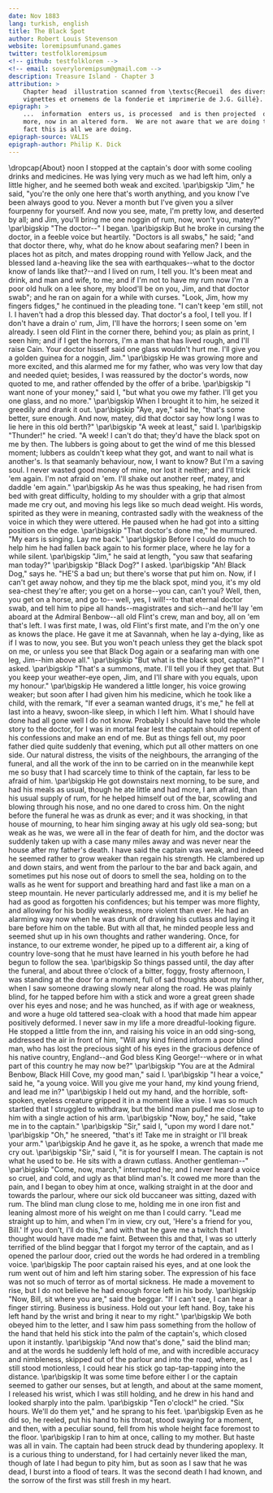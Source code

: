 ```yaml
---
date: Nov 1883
lang: turkish, english
title: The Black Spot
author: Robert Louis Stevenson
website: loremipsumfunand.games
twitter: testfolkloremipsum
<!-- github: testfolklorem -->
<!-- email: soveryloremipsum@gmail.com -->
description: Treasure Island - Chapter 3
attribution: >
    Chapter head  illustration scanned from \textsc{Recueil  des divers caractères,
    vignettes et ornemens de la fonderie et imprimerie de J.G. Gillé}.
epigraph: >
    ...  information  enters us, is processed  and is then projected  outwards once
    more, now in an altered form.  We are not aware that we are doing this, that in
    fact this is all we are doing.
epigraph-source: VALIS
epigraph-author: Philip K. Dick
---
```

\dropcap{About} noon I  stopped at the captain's door with  some cooling drinks
and medicines. He was lying very much as we had left him, only a little higher,
and he seemed both weak and excited.
\par\bigskip
"Jim," he said, "you're  the only one here that's worth  anything, and you know
I've  been always  good to  you. Never  a  month but  I've given  you a  silver
fourpenny for yourself. And now you see,  mate, I'm pretty low, and deserted by
all; and Jim, you'll bring me one noggin of rum, now, won't you, matey?"
\par\bigskip
"The doctor--" I began.
\par\bigskip
But he broke in cursing the doctor, in a feeble voice but heartily. "Doctors is
all  swabs," he  said; "and  that  doctor there,  why,  what do  he know  about
seafaring men?  I been in  places hot as pitch,  and mates dropping  round with
Yellow Jack, and the blessed land a-heaving like the sea with earthquakes--what
to the doctor  know of lands like that?--and  I lived on rum, I  tell you. It's
been meat and drink, and man and wife, to me; and if I'm not to have my rum now
I'm a poor old hulk on a lee shore, my blood'll be on you, Jim, and that doctor
swab"; and he ran on again for a  while with curses. "Look, Jim, how my fingers
fidges," he continued in  the pleading tone. "I can't keep 'em  still, not I. I
haven't had  a drop this blessed  day. That doctor's a  fool, I tell you.  If I
don't have  a drain  o' rum, Jim,  I'll have  the horrors; I  seen some  on 'em
already. I seen old Flint in the corner there, behind you; as plain as print, I
seen him; and  if I get the horrors,  I'm a man that has lived  rough, and I'll
raise Cain. Your doctor hisself said one  glass wouldn't hurt me. I'll give you
a golden guinea for a noggin, Jim."
\par\bigskip
He was growing  more and more excited,  and this alarmed me for  my father, who
was  very low  that day  and  needed quiet;  besides,  I was  reassured by  the
doctor's words, now quoted to me, and rather offended by the offer of a bribe.
\par\bigskip
"I want none of your money," said I,  "but what you owe my father. I'll get you
one glass, and no more."
\par\bigskip
When I brought it to him, he seized it greedily and drank it out.
\par\bigskip
"Aye, aye," said he, "that's some better, sure enough. And now, matey, did that
doctor say how long I was to lie here in this old berth?"
\par\bigskip
"A week at least," said I.
\par\bigskip
"Thunder!" he cried. "A week! I can't do that; they'd have the black spot on me
by then. The lubbers is going about to  get the wind of me this blessed moment;
lubbers as couldn't keep what they got,  and want to nail what is another's. Is
that seamanly behaviour,  now, I want to  know? But I'm a saving  soul. I never
wasted good money of  mine, nor lost it neither; and I'll  trick 'em again. I'm
not afraid on 'em. I'll shake out another reef, matey, and daddle 'em again."
\par\bigskip
As he was thus  speaking, he had risen from bed  with great difficulty, holding
to my  shoulder with a grip  that almost made me  cry out, and moving  his legs
like  so  much dead  weight.  His  words, spirited  as  they  were in  meaning,
contrasted sadly with the weakness of the  voice in which they were uttered. He
paused when he had got into a sitting position on the edge.
\par\bigskip
"That doctor's done me," he murmured. "My ears is singing. Lay me back."
\par\bigskip
Before I  could do  much to help  him he  had fallen back  again to  his former
place, where he lay for a while silent.
\par\bigskip
"Jim," he said at length, "you saw that seafaring man today?"
\par\bigskip
"Black Dog?" I asked.
\par\bigskip
"Ah!  Black Dog,"  says he.  "HE'S a  bad un;  but there's  worse that  put him
on. Now, if I  can't get away nohow, and they tip me  the black spot, mind you,
it's my old  sea-chest they're after; you  get on a horse--you  can, can't you?
Well, then, you get on a horse, and go to-- well, yes, I will!--to that eternal
doctor swab,  and tell him to  pipe all hands--magistrates and  sich--and he'll
lay 'em aboard at the Admiral Benbow--all old Flint's crew, man and boy, all on
'em that's left. I  was first mate, I was, old Flint's first  mate, and I'm the
on'y one as  knows the place. He gave  it me at Savannah, when  he lay a-dying,
like as if I was to now, you see. But you won't peach unless they get the black
spot on me, or unless you see that  Black Dog again or a seafaring man with one
leg, Jim--him above all."
\par\bigskip
"But what is the black spot, captain?" I asked.
\par\bigskip
"That's a  summons, mate. I'll  tell you  if they get  that. But you  keep your
weather-eye open, Jim, and I'll share with you equals, upon my honour."
\par\bigskip
He wandered  a little longer,  his voice growing weaker;  but soon after  I had
given him his medicine, which he took like a child, with the remark, "If ever a
seaman wanted drugs, it's me," he fell  at last into a heavy, swoon-like sleep,
in  which I  left him.  What I  should have  done had  all gone  well I  do not
know. Probably I should  have told the whole story to the doctor,  for I was in
mortal fear lest the  captain should repent of his confessions  and make an end
of me. But as things fell out, my poor father died quite suddenly that evening,
which put all  other matters on one  side. Our natural distress,  the visits of
the neighbours, the arranging of the funeral, and all the work of the inn to be
carried on in the  meanwhile kept me so busy that I had  scarcely time to think
of the captain, far less to be afraid of him.
\par\bigskip
He got downstairs next morning, to be  sure, and had his meals as usual, though
he ate little and  had more, I am afraid, than his usual  supply of rum, for he
helped himself out  of the bar, scowling  and blowing through his  nose, and no
one dared  to cross him.  On the night  before the funeral  he was as  drunk as
ever; and it was shocking, in that  house of mourning, to hear him singing away
at his ugly old sea-song; but weak as he  was, we were all in the fear of death
for him, and the  doctor was suddenly taken up with a case  many miles away and
was never near the  house after my father's death. I have  said the captain was
weak, and indeed he  seemed rather to grow weaker than  regain his strength. He
clambered up  and down stairs, and  went from the  parlour to the bar  and back
again, and sometimes put his nose out of  doors to smell the sea, holding on to
the walls as  he went for support and  breathing hard and fast like a  man on a
steep mountain. He never particularly addressed me,  and it is my belief he had
as good  as forgotten  his confidences;  but his temper  was more  flighty, and
allowing for  his bodily weakness, more  violent than ever. He  had an alarming
way now when he was drunk of drawing  his cutlass and laying it bare before him
on the table.  But with all that, he  minded people less and seemed  shut up in
his  own thoughts  and rather  wandering. Once,  for instance,  to our  extreme
wonder, he  piped up to a  different air, a  king of country love-song  that he
must have learned in his youth before he had begun to follow the sea.
\par\bigskip
So things passed until, the day after the funeral, and about three o'clock of a
bitter, foggy, frosty afternoon, I was standing  at the door for a moment, full
of sad thoughts about  my father, when I saw someone  drawing slowly near along
the road. He was plainly blind, for he  tapped before him with a stick and wore
a great green shade over his eyes and  nose; and he was hunched, as if with age
or weakness, and wore  a huge old tattered sea-cloak with a  hood that made him
appear positively  deformed. I  never saw  in my  life a  more dreadful-looking
figure. He  stopped a  little from  the inn, and  raising his  voice in  an odd
sing-song, addressed the  air in front of  him, "Will any kind  friend inform a
poor blind  man, who has lost  the precious sight  of his eyes in  the gracious
defence of his native country, England--and God bless King George!--where or in
what part of this country he may now be?"
\par\bigskip
"You are at the Admiral Benbow, Black Hill Cove, my good man," said I.
\par\bigskip
"I hear a voice," said he, "a young  voice. Will you give me your hand, my kind
young friend, and lead me in?"
\par\bigskip
I held out my hand, and  the horrible, soft-spoken, eyeless creature gripped it
in a moment like  a vise. I was so much startled that  I struggled to withdraw,
but the blind man pulled me close up to him with a single action of his arm.
\par\bigskip
"Now, boy," he said, "take me in to the captain."
\par\bigskip
"Sir," said I, "upon my word I dare not."
\par\bigskip
"Oh," he sneered, "that's it! Take me in straight or I'll break your arm."
\par\bigskip
And he gave it, as he spoke, a wrench that made me cry out.
\par\bigskip
"Sir," said I, "it  is for yourself I mean. The captain is  not what he used to
be. He sits with a drawn cutlass. Another gentleman--"
\par\bigskip
"Come, now,  march," interrupted he;  and I never heard  a voice so  cruel, and
cold, and ugly as that blind man's. It cowed me more than the pain, and I began
to obey him at  once, walking straight in at the door  and towards the parlour,
where our sick old  buccaneer was sitting, dazed with rum.  The blind man clung
close to me, holding me in one iron  fist and leaning almost more of his weight
on me than  I could carry. "Lead me  straight up to him, and when  I'm in view,
cry out, 'Here's a friend for you, Bill.' If you don't, I'll do this," and with
that he gave me a twitch that I  thought would have made me faint. Between this
and that,  I was  so utterly  terrified of the  blind beggar  that I  forgot my
terror of the captain, and as I opened the parlour door, cried out the words he
had ordered in a trembling voice.
\par\bigskip
The poor captain raised  his eyes, and at one look the rum  went out of him and
left him staring sober. The expression of his face was not so much of terror as
of mortal  sickness. He made a  movement to rise, but  I do not believe  he had
enough force left in his body.
\par\bigskip
"Now, Bill, sit where you are," said the  beggar. "If I can't see, I can hear a
finger stirring. Business  is business. Hold out your left  hand. Boy, take his
left hand by the wrist and bring it near to my right."
\par\bigskip
We both obeyed him to the letter, and  I saw him pass something from the hollow
of the hand  that held his stick  into the palm of the  captain's, which closed
upon it instantly.
\par\bigskip
"And now that's  done," said the blind  man; and at the words  he suddenly left
hold of  me, and with  incredible accuracy and  nimbleness, skipped out  of the
parlour and into the road, where, as I still stood motionless, I could hear his
stick go tap-tap-tapping into the distance.
\par\bigskip
It was some  time before either I  or the captain seemed to  gather our senses,
but at length, and about at the same  moment, I released his wrist, which I was
still holding, and he drew in his hand and looked sharply into the palm.
\par\bigskip
"Ten o'clock!" he cried.  "Six hours. We'll do them yet," and  he sprang to his
feet.
\par\bigskip
Even as he did  so, he reeled, put his hand to his  throat, stood swaying for a
moment,  and then,  with a  peculiar  sound, fell  from his  whole height  face
foremost to the floor.
\par\bigskip
I ran  to him at  once, calling to  my mother. But haste  was all in  vain. The
captain had been struck  dead by thundering apoplexy. It is  a curious thing to
understand, for I had certainly never liked the man, though of late I had begun
to pity him,  but as soon as  I saw that he was  dead, I burst into  a flood of
tears. It  was the second death  I had known, and  the sorrow of the  first was
still fresh in my heart.
